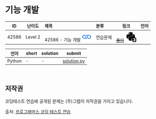 # 기능 개발

| ID | 난이도 | 제목 | 분류 | 링크 | 언어 |
| -- | ---- | :-- | :-- | --- | --- |
| 42586 | Level 2 | 42586 - 기능 개발 [![문제](/assets/link.svg)](https://programmers.co.kr/learn/courses/30/lessons/42586)| 연습문제 | [~~풀이~~](/solutions/기능%20개발/README.md) [![python3](/assets/python3.svg)](/solutions/기능%20개발/solution.py) || [![python3](/assets/python3.svg)](solution.py) |

| 언어 | short | solution | submit |
| --- | ----- | -------- | ------ |
| Python | - | - | [solution.py](solution.py) |

<br>

## 저작권

코딩테스트 연습에 공개된 문제는 (주)그렙이 저작권을 가지고 있습니다.

출처: [프로그래머스 코딩 테스트 연습](https://programmers.co.kr/learn/challenges)
